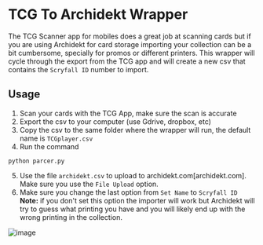 # TCG To Archidekt Wrapper
The TCG Scanner app for mobiles does a great job at scanning cards but if you are using Archidekt for card storage importing your collection can be a bit cumbersome, specially for promos or different printers. This wrapper will cycle through the export from the TCG app and will create a new csv that contains the `Scryfall ID` number to import.

## Usage
1. Scan your cards with the TCG App, make sure the scan is accurate
2. Export the csv to your computer (use Gdrive, dropbox, etc)
3. Copy the csv to the same folder where the wrapper will run, the default name is `TCGplayer.csv`
4. Run the command 
``` 
python parcer.py
```
5. Use the file `archidekt.csv` to upload to archidekt.com[archidekt.com]. Make sure you use the `File Upload` option.
6. Make sure you change the last option from `Set Name` to `Scryfall ID`
  **Note:** if you don't set this option the importer will work but Archidekt will try to guess what printing you have and you will likely end up with the wrong printing in the collection.
  
![image](https://user-images.githubusercontent.com/46324369/167026928-c04255a9-9e1e-4efe-9361-765977976e43.png)


